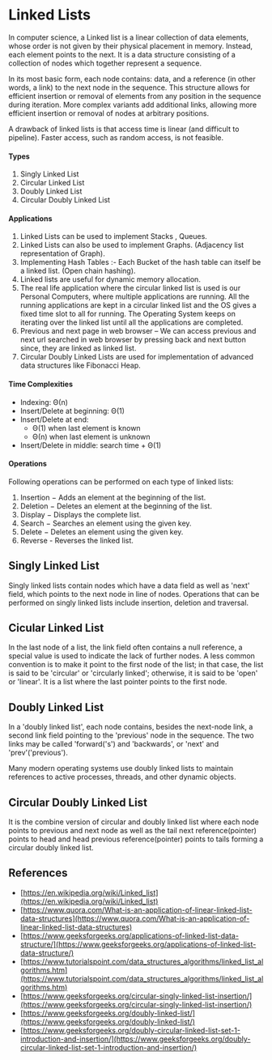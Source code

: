 # Linked Lists

In computer science, a Linked list is a linear collection of data elements, whose order is not given by their physical placement in memory. Instead, each element points to the next. It is a data structure consisting of a collection of nodes which together represent a sequence.

In its most basic form, each node contains: data, and a reference (in other words, a link) to the next node in the sequence. This structure allows for efficient insertion or removal of elements from any position in the sequence during iteration. More complex variants add additional links, allowing more efficient insertion or removal of nodes at arbitrary positions.

A drawback of linked lists is that access time is linear (and difficult to pipeline). Faster access, such as random access, is not feasible.

#### Types

1. Singly Linked List
2. Circular Linked List
3. Doubly Linked List
4. Circular Doubly Linked List

#### Applications

1. Linked Lists can be used to implement Stacks , Queues.
2. Linked Lists can also be used to implement Graphs. (Adjacency list representation of Graph).
3. Implementing Hash Tables :- Each Bucket of the hash table can itself be a linked list. (Open chain hashing).
4. Linked lists are useful for dynamic memory allocation.
5. The real life application where the circular linked list is used is our Personal Computers, where multiple applications are running. All the running applications are kept in a circular linked list and the OS gives a fixed time slot to all for running. The Operating System keeps on iterating over the linked list until all the applications are completed.
6. Previous and next page in web browser – We can access previous and next url searched in web browser by pressing back and next button since, they are linked as linked list.
7. Circular Doubly Linked Lists are used for implementation of advanced data structures like Fibonacci Heap.

#### Time Complexities

- Indexing: Θ(n)
- Insert/Delete at beginning: Θ(1)
- Insert/Delete at end:
  - Θ(1) when last element is known
  - Θ(n) when last element is unknown
- Insert/Delete in middle: search time + Θ(1)

#### Operations

Following operations can be performed on each type of linked lists:

1. Insertion − Adds an element at the beginning of the list.
2. Deletion − Deletes an element at the beginning of the list.
3. Display − Displays the complete list.
4. Search − Searches an element using the given key.
5. Delete − Deletes an element using the given key.
6. Reverse - Reverses the linked list.

## Singly Linked List

Singly linked lists contain nodes which have a data field as well as 'next' field, which points to the next node in line of nodes. Operations that can be performed on singly linked lists include insertion, deletion and traversal.

## Cicular Linked List

In the last node of a list, the link field often contains a null reference, a special value is used to indicate the lack of further nodes. A less common convention is to make it point to the first node of the list; in that case, the list is said to be 'circular' or 'circularly linked'; otherwise, it is said to be 'open' or 'linear'. It is a list where the last pointer points to the first node.

## Doubly Linked List

In a 'doubly linked list', each node contains, besides the next-node link, a second link field pointing to the 'previous' node in the sequence. The two links may be called 'forward('s') and 'backwards', or 'next' and 'prev'('previous').

Many modern operating systems use doubly linked lists to maintain references to active processes, threads, and other dynamic objects.

## Circular Doubly Linked List

It is the combine version of circular and doubly linked list where each node points to previous and next node as well as the tail next reference(pointer) points to head and head previous reference(pointer) points to tails forming a circular doubly linked list.

## References

- [https://en.wikipedia.org/wiki/Linked_list](https://en.wikipedia.org/wiki/Linked_list)
- [https://www.quora.com/What-is-an-application-of-linear-linked-list-data-structures](https://www.quora.com/What-is-an-application-of-linear-linked-list-data-structures)
- [https://www.geeksforgeeks.org/applications-of-linked-list-data-structure/](https://www.geeksforgeeks.org/applications-of-linked-list-data-structure/)
- [https://www.tutorialspoint.com/data_structures_algorithms/linked_list_algorithms.htm](https://www.tutorialspoint.com/data_structures_algorithms/linked_list_algorithms.htm)
- [https://www.geeksforgeeks.org/circular-singly-linked-list-insertion/](https://www.geeksforgeeks.org/circular-singly-linked-list-insertion/)
- [https://www.geeksforgeeks.org/doubly-linked-list/](https://www.geeksforgeeks.org/doubly-linked-list/)
- [https://www.geeksforgeeks.org/doubly-circular-linked-list-set-1-introduction-and-insertion/](https://www.geeksforgeeks.org/doubly-circular-linked-list-set-1-introduction-and-insertion/)
